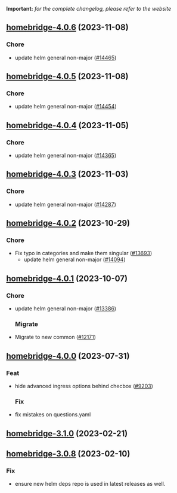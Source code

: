 **Important:**
*for the complete changelog, please refer to the website*












## [homebridge-4.0.6](https://github.com/truecharts/charts/compare/homebridge-4.0.5...homebridge-4.0.6) (2023-11-08)

### Chore

- update helm general non-major ([#14465](https://github.com/truecharts/charts/issues/14465))
  
  


## [homebridge-4.0.5](https://github.com/truecharts/charts/compare/homebridge-4.0.4...homebridge-4.0.5) (2023-11-08)

### Chore

- update helm general non-major ([#14454](https://github.com/truecharts/charts/issues/14454))
  
  


## [homebridge-4.0.4](https://github.com/truecharts/charts/compare/homebridge-4.0.3...homebridge-4.0.4) (2023-11-05)

### Chore

- update helm general non-major ([#14365](https://github.com/truecharts/charts/issues/14365))
  
  


## [homebridge-4.0.3](https://github.com/truecharts/charts/compare/homebridge-4.0.2...homebridge-4.0.3) (2023-11-03)

### Chore

- update helm general non-major ([#14287](https://github.com/truecharts/charts/issues/14287))
  
  


## [homebridge-4.0.2](https://github.com/truecharts/charts/compare/homebridge-4.0.1...homebridge-4.0.2) (2023-10-29)

### Chore

- Fix typo in categories and make them singular ([#13693](https://github.com/truecharts/charts/issues/13693))
  - update helm general non-major ([#14094](https://github.com/truecharts/charts/issues/14094))
  
  


## [homebridge-4.0.1](https://github.com/truecharts/charts/compare/homebridge-4.0.0...homebridge-4.0.1) (2023-10-07)

### Chore

- update helm general non-major ([#13386](https://github.com/truecharts/charts/issues/13386))
  
  ### Migrate

- Migrate to new common ([#12171](https://github.com/truecharts/charts/issues/12171))
  
  





## [homebridge-4.0.0](https://github.com/truecharts/charts/compare/homebridge-3.1.0...homebridge-4.0.0) (2023-07-31)

### Feat

- hide advanced ingress options behind checbox ([#9203](https://github.com/truecharts/charts/issues/9203))
  
  ### Fix

- fix mistakes on questions.yaml
  
  


## [homebridge-3.1.0](https://github.com/truecharts/charts/compare/homebridge-3.0.8...homebridge-3.1.0) (2023-02-21)




## [homebridge-3.0.8](https://github.com/truecharts/charts/compare/homebridge-3.0.7...homebridge-3.0.8) (2023-02-10)

### Fix

- ensure new helm deps repo is used in latest releases as well.
